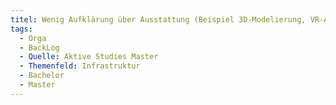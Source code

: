 ```yaml
---
titel: Wenig Aufklärung über Ausstattung (Beispiel 3D-Modelierung, VR-Ausstattung etc.)
tags:
  - Orga
  - BackLog
  - Quelle: Aktive Studies Master
  - Themenfeld: Infrastruktur
  - Bachelor
  - Master
---
```

